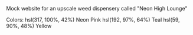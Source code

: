 Mock website for an upscale weed dispensery called "Neon High Lounge"

Colors:
hsl(317, 100%, 42%) Neon Pink
hsl(192, 97%, 64%) Teal
hsl(59, 90%, 48%) Yellow
